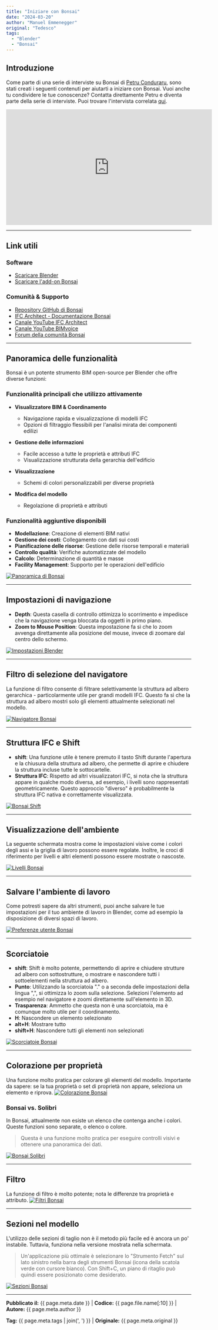 ```yaml
---
title: "Iniziare con Bonsai"
date: "2024-03-20"
author: "Manuel Emmenegger"
original: "Tedesco"
tags:
  - "Blender"
  - "Bonsai"
---
```


## Introduzione
Come parte di una serie di interviste su Bonsai di [Petru Conduraru](https://www.linkedin.com/in/petruc/), sono stati creati i seguenti contenuti per aiutarti a iniziare con Bonsai. Vuoi anche tu condividere le tue conoscenze? Contatta direttamente Petru e diventa parte della serie di interviste.
Puoi trovare l'intervista correlata [qui](https://www.youtube.com/watch?v=bp3uZyTVqpk).

<div class="video-container">
  <iframe width="560" height="315" src="https://www.youtube-nocookie.com/embed/bp3uZyTVqpk?si=ZIHVXgTVxoe754So" frameborder="0" allowfullscreen></iframe>
</div>


---
## Link utili
### Software
- [Scaricare Blender](https://www.blender.org/download/)
- [Scaricare l'add-on Bonsai](https://blenderbim.org/download.html)

### Comunità & Supporto
- [Repository GitHub di Bonsai](https://github.com/IfcOpenShell/IfcOpenShell)
- [IFC Architect - Documentazione Bonsai](https://ifcarchitect.com/)
- [Canale YouTube IFC Architect](https://www.youtube.com/@ifcarchitect)
- [Canale YouTube BIMvoice](https://www.youtube.com/@BIMvoice)
- [Forum della comunità Bonsai](https://community.osarch.org/)

---
## Panoramica delle funzionalità
Bonsai è un potente strumento BIM open-source per Blender che offre diverse funzioni:

### Funzionalità principali che utilizzo attivamente

- **Visualizzatore BIM & Coordinamento**
    - Navigazione rapida e visualizzazione di modelli IFC
    - Opzioni di filtraggio flessibili per l'analisi mirata dei componenti edilizi

- **Gestione delle informazioni**
    - Facile accesso a tutte le proprietà e attributi IFC
    - Visualizzazione strutturata della gerarchia dell'edificio

- **Visualizzazione**
    - Schemi di colori personalizzabili per diverse proprietà

- **Modifica del modello**
    - Regolazione di proprietà e attributi

### Funzionalità aggiuntive disponibili

- **Modellazione**: Creazione di elementi BIM nativi
- **Gestione dei costi**: Collegamento con dati sui costi
- **Pianificazione delle risorse**: Gestione delle risorse temporali e materiali
- **Controllo qualità**: Verifiche automatizzate del modello
- **Calcolo**: Determinazione di quantità e masse
- **Facility Management**: Supporto per le operazioni dell'edificio

[![Panoramica di Bonsai](assets/bo100-1001_01_bonsai-overview.jpg)](assets/bo100-1001_01_bonsai-overview.jpg)

---
## Impostazioni di navigazione
- **Depth**: Questa casella di controllo ottimizza lo scorrimento e impedisce che la navigazione venga bloccata da oggetti in primo piano.
- **Zoom to Mouse Position**: Questa impostazione fa sì che lo zoom avvenga direttamente alla posizione del mouse, invece di zoomare dal centro dello schermo.

[![Impostazioni Blender](assets/bo100-1001_02_bonsai-blender-settings.jpg)](assets/bo100-1001_02_bonsai-blender-settings.jpg)

---
## Filtro di selezione del navigatore
La funzione di filtro consente di filtrare selettivamente la struttura ad albero gerarchica - particolarmente utile per grandi modelli IFC. Questo fa sì che la struttura ad albero mostri solo gli elementi attualmente selezionati nel modello.

[![Navigatore Bonsai](assets/bo100-1001_03_bonsai-navigator.jpg)](assets/bo100-1001_03_bonsai-navigator.jpg)

---
## Struttura IFC e Shift
- **shift**: Una funzione utile è tenere premuto il tasto Shift durante l'apertura e la chiusura della struttura ad albero, che permette di aprire e chiudere la struttura incluse tutte le sottocartelle.
- **Struttura IFC**: Rispetto ad altri visualizzatori IFC, si nota che la struttura appare in qualche modo diversa, ad esempio, i livelli sono rappresentati geometricamente. Questo approccio "diverso" è probabilmente la struttura IFC nativa e correttamente visualizzata.

[![Bonsai Shift](assets/bo100-1001_04_bonsai-shift.jpg)](assets/bo100-1001_04_bonsai-shift.jpg)

---
## Visualizzazione dell'ambiente
La seguente schermata mostra come le impostazioni visive come i colori degli assi e la griglia di lavoro possono essere regolate. Inoltre, le croci di riferimento per livelli e altri elementi possono essere mostrate o nascoste.

[![Livelli Bonsai](assets/bo100-1001_05_bonsai-levels.jpg)](assets/bo100-1001_05_bonsai-levels.jpg)

---
## Salvare l'ambiente di lavoro
Come potresti sapere da altri strumenti, puoi anche salvare le tue impostazioni per il tuo ambiente di lavoro in Blender, come ad esempio la disposizione di diversi spazi di lavoro.

[![Preferenze utente Bonsai](assets/bo100-1001_06_bonsai-userpref.jpg)](assets/bo100-1001_06_bonsai-userpref.jpg)

---
## Scorciatoie
- **shift**: Shift è molto potente, permettendo di aprire e chiudere strutture ad albero con sottostrutture, o mostrare e nascondere tutti i sottoelementi nella struttura ad albero.
- **Punto**: Utilizzando la scorciatoia "." o a seconda delle impostazioni della lingua ",", si ottimizza lo zoom sulla selezione. Selezioni l'elemento ad esempio nel navigatore e zoomi direttamente sull'elemento in 3D.
- **Trasparenza**: Ammetto che questa non è una scorciatoia, ma è comunque molto utile per il coordinamento.
- **H**: Nascondere un elemento selezionato
- **alt+H**: Mostrare tutto
- **shift+H**: Nascondere tutti gli elementi non selezionati

[![Scorciatoie Bonsai](assets/bo100-1001_07_bonsai-shortcuts.jpg)](assets/bo100-1001_07_bonsai-shortcuts.jpg)

---
## Colorazione per proprietà
Una funzione molto pratica per colorare gli elementi del modello. Importante da sapere: se la tua proprietà o set di proprietà non appare, seleziona un elemento e riprova.
[![Colorazione Bonsai](assets/bo100-1001_08_bonsai-colorizing.jpg)](assets/bo100-1001_08_bonsai-colorizing.jpg)

### Bonsai vs. Solibri
In Bonsai, attualmente non esiste un elenco che contenga anche i colori. Queste funzioni sono separate, o elenco o colore.
> Questa è una funzione molto pratica per eseguire controlli visivi e ottenere una panoramica dei dati.

[![Bonsai Solibri](assets/bo100-1001_09_bonsai-solibri.jpg)](assets/bo100-1001_09_bonsai-solibri.jpg)

---
## Filtro
La funzione di filtro è molto potente; nota le differenze tra proprietà e attributo.
[![Filtri Bonsai](assets/bo100-1001_10_bonsai-filters.jpg)](assets/bo100-1001_10_bonsai-filters.jpg)

---
## Sezioni nel modello
L'utilizzo delle sezioni di taglio non è il metodo più facile ed è ancora un po' instabile. Tuttavia, funziona nella versione mostrata nella schermata.
> Un'applicazione più ottimale è selezionare lo "Strumento Fetch" sul lato sinistro nella barra degli strumenti Bonsai (icona della scatola verde con cursore bianco). Con Shift+C, un piano di ritaglio può quindi essere posizionato come desiderato.

[![Sezioni Bonsai](assets/bo100-1001_11_bonsai-sections.jpg)](assets/bo100-1001_11_bonsai-sections.jpg)


---
**Pubblicato il:** {{ page.meta.date }} | **Codice:** {{ page.file.name[:10] }}  | **Autore:** {{ page.meta.author }}

**Tag:** {{ page.meta.tags | join(', ') }} | **Originale:** {{ page.meta.original }}
